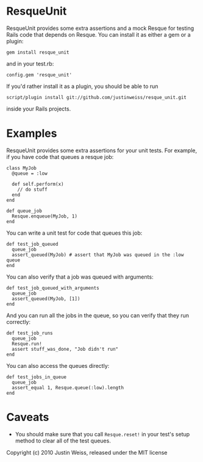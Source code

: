 ResqueUnit
==========

ResqueUnit provides some extra assertions and a mock Resque for
testing Rails code that depends on Resque. You can install it as
either a gem or a plugin:

    gem install resque_unit

and in your test.rb: 

    config.gem 'resque_unit'

If you'd rather install it as a plugin, you should be able to run

    script/plugin install git://github.com/justinweiss/resque_unit.git

inside your Rails projects. 

Examples
========

ResqueUnit provides some extra assertions for your unit tests. For
example, if you have code that queues a resque job:

    class MyJob
      @queue = :low  
    
      def self.perform(x)
        // do stuff
      end
    end
    
    def queue_job
      Resque.enqueue(MyJob, 1)
    end

You can write a unit test for code that queues this job:

    def test_job_queued
      queue_job
      assert_queued(MyJob) # assert that MyJob was queued in the :low queue
    end

You can also verify that a job was queued with arguments:

    def test_job_queued_with_arguments
      queue_job
      assert_queued(MyJob, [1])
    end

And you can run all the jobs in the queue, so you can verify that they
run correctly:

    def test_job_runs 
      queue_job 
      Resque.run!
      assert stuff_was_done, "Job didn't run"
    end

You can also access the queues directly:

    def test_jobs_in_queue
      queue_job 
      assert_equal 1, Resque.queue(:low).length
    end

Caveats
=======

* You should make sure that you call `Resque.reset!` in your test's
  setup method to clear all of the test queues.

Copyright (c) 2010 Justin Weiss, released under the MIT license
